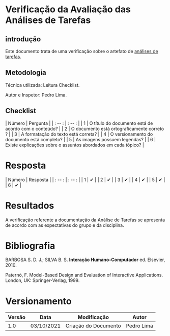 # Verificação da Avaliação das Análises de Tarefas

## introdução

Este documento trata de uma verificação sobre o artefato de [análises de tarefas](docs/proj/analiseDeTarefas.md).

## Metodologia 

Técnica utilizada: Leitura Checklist.

Autor e Inspetor: Pedro Lima.

## Checklist


| Número | Pergunta                                                      |
| : -- : | : -- :                                                        |
| 1      | O título do documento está de acordo com o conteúdo?          |
| 2      | O documento está ortograficamente correto ?                   |
| 3      | A formatação do texto está correta?                           |
| 4      | O versionamento do documento está completo?                   |
| 5      | As imagens possuem legendas?                                  |
| 6      | Existe explicações sobre o assuntos abordados em cada tópico? |

# Resposta


| Número | Resposta |
| : -- : | : -- :   |
| 1      | ✔      |
| 2      | ✔      |
| 3      | ✔      |
| 4      | ✔      |
| 5      | ✔      |
| 6      | ✔      |

# Resultados

A verificação referente a documentação da Análise de Tarefas se apresenta de acordo com as expectativas do grupo e da disciplina.

# Bibliografia

  BARBOSA S. D. J.; SILVA B. S. <strong>Interação Humano-Computador</strong> ed. Elsevier, 2010.
  
  Paternò, F. Model-Based Design and Evaluation of Interactive Applications. London, UK: Springer-Verlag, 1999.

# Versionamento

| Versão | Data       | Modificação          | Autor      |
| ------ | ---------- | -------------------- | ---------- |
| 1.0    | 03/10/2021 | Criação do Documento | Pedro Lima |
